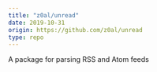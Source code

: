```yaml
---
title: "z0al/unread"
date: 2019-10-31
origin: https://github.com/z0al/unread
type: repo
---
```


A package for parsing RSS and Atom feeds